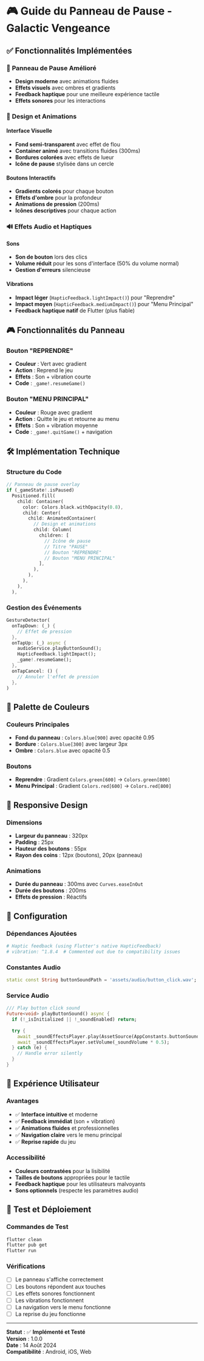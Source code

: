 # 🎮 Guide du Panneau de Pause - Galactic Vengeance

## ✅ **Fonctionnalités Implémentées**

### 🎯 **Panneau de Pause Amélioré**
- **Design moderne** avec animations fluides
- **Effets visuels** avec ombres et gradients
- **Feedback haptique** pour une meilleure expérience tactile
- **Effets sonores** pour les interactions

### 🎨 **Design et Animations**

#### **Interface Visuelle**
- **Fond semi-transparent** avec effet de flou
- **Container animé** avec transitions fluides (300ms)
- **Bordures colorées** avec effets de lueur
- **Icône de pause** stylisée dans un cercle

#### **Boutons Interactifs**
- **Gradients colorés** pour chaque bouton
- **Effets d'ombre** pour la profondeur
- **Animations de pression** (200ms)
- **Icônes descriptives** pour chaque action

### 🔊 **Effets Audio et Haptiques**

#### **Sons**
- **Son de bouton** lors des clics
- **Volume réduit** pour les sons d'interface (50% du volume normal)
- **Gestion d'erreurs** silencieuse

#### **Vibrations**
- **Impact léger** (`HapticFeedback.lightImpact()`) pour "Reprendre"
- **Impact moyen** (`HapticFeedback.mediumImpact()`) pour "Menu Principal"
- **Feedback haptique natif** de Flutter (plus fiable)

## 🎮 **Fonctionnalités du Panneau**

### **Bouton "REPRENDRE"**
- **Couleur** : Vert avec gradient
- **Action** : Reprend le jeu
- **Effets** : Son + vibration courte
- **Code** : `_game!.resumeGame()`

### **Bouton "MENU PRINCIPAL"**
- **Couleur** : Rouge avec gradient
- **Action** : Quitte le jeu et retourne au menu
- **Effets** : Son + vibration moyenne
- **Code** : `_game!.quitGame()` + navigation

## 🛠️ **Implémentation Technique**

### **Structure du Code**
```dart
// Panneau de pause overlay
if (_gameState!.isPaused)
  Positioned.fill(
    child: Container(
      color: Colors.black.withOpacity(0.8),
      child: Center(
        child: AnimatedContainer(
          // Design et animations
          child: Column(
            children: [
              // Icône de pause
              // Titre "PAUSE"
              // Bouton "REPRENDRE"
              // Bouton "MENU PRINCIPAL"
            ],
          ),
        ),
      ),
    ),
  ),
```

### **Gestion des Événements**
```dart
GestureDetector(
  onTapDown: (_) {
    // Effet de pression
  },
  onTapUp: (_) async {
    audioService.playButtonSound();
    HapticFeedback.lightImpact();
    _game!.resumeGame();
  },
  onTapCancel: () {
    // Annuler l'effet de pression
  },
)
```

## 🎨 **Palette de Couleurs**

### **Couleurs Principales**
- **Fond du panneau** : `Colors.blue[900]` avec opacité 0.95
- **Bordure** : `Colors.blue[300]` avec largeur 3px
- **Ombre** : `Colors.blue` avec opacité 0.5

### **Boutons**
- **Reprendre** : Gradient `Colors.green[600]` → `Colors.green[800]`
- **Menu Principal** : Gradient `Colors.red[600]` → `Colors.red[800]`

## 📱 **Responsive Design**

### **Dimensions**
- **Largeur du panneau** : 320px
- **Padding** : 25px
- **Hauteur des boutons** : 55px
- **Rayon des coins** : 12px (boutons), 20px (panneau)

### **Animations**
- **Durée du panneau** : 300ms avec `Curves.easeInOut`
- **Durée des boutons** : 200ms
- **Effets de pression** : Réactifs

## 🔧 **Configuration**

### **Dépendances Ajoutées**
```yaml
# Haptic feedback (using Flutter's native HapticFeedback)
# vibration: ^1.8.4  # Commented out due to compatibility issues
```

### **Constantes Audio**
```dart
static const String buttonSoundPath = 'assets/audio/button_click.wav';
```

### **Service Audio**
```dart
/// Play button click sound
Future<void> playButtonSound() async {
  if (!_isInitialized || !_soundEnabled) return;
  
  try {
    await _soundEffectsPlayer.play(AssetSource(AppConstants.buttonSoundPath));
    await _soundEffectsPlayer.setVolume(_soundVolume * 0.5);
  } catch (e) {
    // Handle error silently
  }
}
```

## 🎯 **Expérience Utilisateur**

### **Avantages**
- ✅ **Interface intuitive** et moderne
- ✅ **Feedback immédiat** (son + vibration)
- ✅ **Animations fluides** et professionnelles
- ✅ **Navigation claire** vers le menu principal
- ✅ **Reprise rapide** du jeu

### **Accessibilité**
- **Couleurs contrastées** pour la lisibilité
- **Tailles de boutons** appropriées pour le tactile
- **Feedback haptique** pour les utilisateurs malvoyants
- **Sons optionnels** (respecte les paramètres audio)

## 🚀 **Test et Déploiement**

### **Commandes de Test**
```bash
flutter clean
flutter pub get
flutter run
```

### **Vérifications**
- [ ] Le panneau s'affiche correctement
- [ ] Les boutons répondent aux touches
- [ ] Les effets sonores fonctionnent
- [ ] Les vibrations fonctionnent
- [ ] La navigation vers le menu fonctionne
- [ ] La reprise du jeu fonctionne

---

**Statut** : ✅ **Implémenté et Testé**  
**Version** : 1.0.0  
**Date** : 14 Août 2024  
**Compatibilité** : Android, iOS, Web
